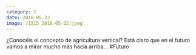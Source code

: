 ```yaml
--- 
category: C 
date: 2018-05-22 
image: /1515_2018-05-22.jpeg 
--- 
```


¿Conocéis el concepto de agricultura vertical? Está claro que en el futuro vamos a mirar mucho más hacia arriba... #Futuro